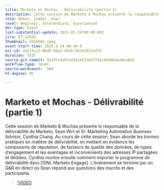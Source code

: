 ```yaml
---
title: Marketo et Mochas - Délivrabilité (partie 1)
description: Cette session de Marketo & Mochas présente le responsable de la délivrabilité de Marketo, Sean Wirt et Sr. Marketing Automation Business Advisor, Cynthia Chang. Au cours de cette session, Sean aborde les bonnes pratiques en matière de délivrabilité, en mettant en évidence les composants de réputation, de facteurs de qualité des données, de types d’engagement et les avantages et inconvénients des adresses IP partagées et dédiées. Cynthia montre ensuite comment importer le programme de délivrabilité dans  [!DNL Marketo Engage]. L'événement se termine par un Q&R en direct où Sean répond aux questions des inscrits et des participants.
role: Admin, Leader, User
level: Beginner, Intermediate, Experienced
doc-type: Event
last-substantial-update: 2023-03-16T00:00:00Z
jira: KT-12926
thumbnail: 3416666.jpeg
event-start-time: 2023-3-24 08:30-8
exl-id: 4a21fc22-0bd0-46a2-9edb-bb3d1031ed79
duration: 3537
source-git-commit: 9a297cda953d4414131657f9ac84580aea0eabeb
workflow-type: tm+mt
source-wordcount: '164'
ht-degree: 0%

---
```


# Marketo et Mochas - Délivrabilité (partie 1)

Cette session de Marketo &amp; Mochas présente le responsable de la délivrabilité de Marketo, Sean Wirt et Sr. Marketing Automation Business Advisor, Cynthia Chang. Au cours de cette session, Sean aborde les bonnes pratiques en matière de délivrabilité, en mettant en évidence les composants de réputation, de facteurs de qualité des données, de types d’engagement et les avantages et inconvénients des adresses IP partagées et dédiées. Cynthia montre ensuite comment importer le programme de délivrabilité dans [!DNL Marketo Engage]. L&#39;événement se termine par un Q&amp;R en direct où Sean répond aux questions des inscrits et des participants.

>[!VIDEO](https://video.tv.adobe.com/v/3416666/?quality=12&learn=on)
